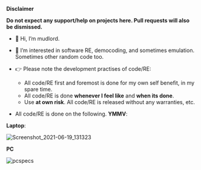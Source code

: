 **Disclaimer**

**Do not expect any support/help on projects here. Pull requests will also be dismissed.**

- 👋 Hi, I’m mudlord. 
- 👀 I’m interested in software RE, democoding, and sometimes emulation. Sometimes other random code too.
- 👉 Please note the development practises of code/RE:
   - All code/RE first and foremost is done for my own self benefit, in my spare time.
   - All code/RE is done **whenever I feel like** and **when its done**.
   - Use **at own risk**. All code/RE is released without any warranties, etc.

- All code/RE is done on the following. **YMMV**:

**Laptop**:

![Screenshot_2021-06-19_131323](https://user-images.githubusercontent.com/56025978/122656168-89627800-d19b-11eb-94c4-d1ff02e382f0.png)

**PC**

![pcspecs](https://user-images.githubusercontent.com/56025978/122656166-88314b00-d19b-11eb-909c-7e8dfe920795.PNG) 

